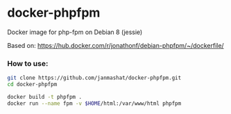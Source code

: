 docker-phpfpm
==============

Docker image for php-fpm on Debian 8 (jessie)

Based on: https://hub.docker.com/r/jonathonf/debian-phpfpm/~/dockerfile/

### How to use:

```sh
git clone https://github.com/janmashat/docker-phpfpm.git
cd docker-phpfpm

docker build -t phpfpm .
docker run --name fpm -v $HOME/html:/var/www/html phpfpm
```
